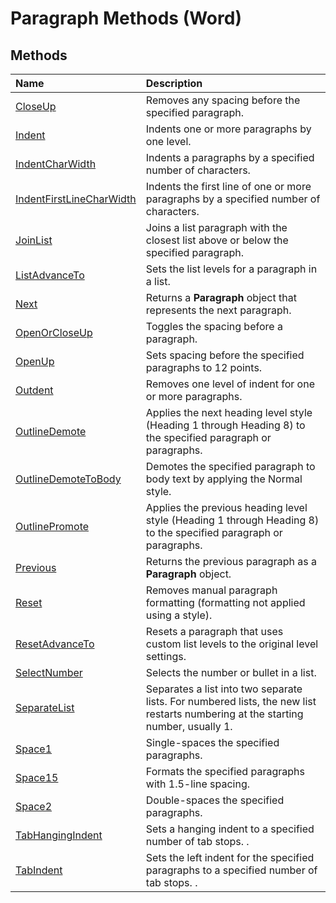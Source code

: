 
# Paragraph Methods (Word)

## Methods



|**Name**|**Description**|
|:-----|:-----|
|[CloseUp](eb244d95-8de9-6de3-730d-663f6149c973.md)|Removes any spacing before the specified paragraph.|
|[Indent](5fc23149-8011-d465-0a73-f1f6e88d5a1e.md)|Indents one or more paragraphs by one level.|
|[IndentCharWidth](dba8182e-eb09-64dd-42c8-1e7e0e3af777.md)|Indents a paragraphs by a specified number of characters.|
|[IndentFirstLineCharWidth](165d59f2-4d66-3128-0ab9-e4a4074d4b7d.md)|Indents the first line of one or more paragraphs by a specified number of characters.|
|[JoinList](2dc97bcf-2e4e-bd4f-2873-3efcc887e9e4.md)|Joins a list paragraph with the closest list above or below the specified paragraph.|
|[ListAdvanceTo](41b60f22-74b1-60f6-40ad-4107074a57ee.md)|Sets the list levels for a paragraph in a list.|
|[Next](5ada0da7-a579-b728-0483-b698a09eb41c.md)|Returns a  **Paragraph** object that represents the next paragraph.|
|[OpenOrCloseUp](ab5a657f-9a8f-a191-76ac-f16aaa2758ee.md)|Toggles the spacing before a paragraph.|
|[OpenUp](660d5595-cf12-db3d-e4d2-0d4880d3df7a.md)|Sets spacing before the specified paragraphs to 12 points.|
|[Outdent](21b67b2e-8a68-7984-e6e4-b45ca5a52404.md)|Removes one level of indent for one or more paragraphs.|
|[OutlineDemote](02e65a97-6334-5205-b69e-a38f7aaeb8fd.md)|Applies the next heading level style (Heading 1 through Heading 8) to the specified paragraph or paragraphs.|
|[OutlineDemoteToBody](3ed68d82-9d07-0dbc-7be4-e65857945d11.md)|Demotes the specified paragraph to body text by applying the Normal style.|
|[OutlinePromote](7612c321-0f0f-0a9b-8272-5328617c327a.md)|Applies the previous heading level style (Heading 1 through Heading 8) to the specified paragraph or paragraphs.|
|[Previous](0ccc928e-26c3-d5e6-ea99-a3d9776fbdd1.md)|Returns the previous paragraph as a  **Paragraph** object.|
|[Reset](9a2ac15e-406e-2e83-114c-82fa2324f26a.md)|Removes manual paragraph formatting (formatting not applied using a style).|
|[ResetAdvanceTo](5e4b017e-4041-dc20-346b-975ff133cf5d.md)|Resets a paragraph that uses custom list levels to the original level settings.|
|[SelectNumber](9b5999d4-da07-8a32-4aa9-9b62f9cd9e31.md)|Selects the number or bullet in a list.|
|[SeparateList](0efe3e3c-67ad-1648-f27c-4aee5811bebd.md)|Separates a list into two separate lists. For numbered lists, the new list restarts numbering at the starting number, usually 1.|
|[Space1](e9eaab54-d910-f6d4-8e7b-c47a7395d00b.md)|Single-spaces the specified paragraphs.|
|[Space15](c7978808-2a02-609d-1640-b0fef3d24d2a.md)|Formats the specified paragraphs with 1.5-line spacing.|
|[Space2](51feb546-a6e4-4f8c-74b8-a6cf7b9c068c.md)|Double-spaces the specified paragraphs.|
|[TabHangingIndent](bb29f459-4e38-e31d-ee18-ba061e5c116e.md)|Sets a hanging indent to a specified number of tab stops. .|
|[TabIndent](71878527-31e3-8d0b-7d12-3ced2cc6b5ab.md)|Sets the left indent for the specified paragraphs to a specified number of tab stops. .|
